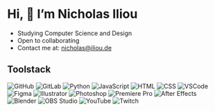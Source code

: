 <h1 align="left"> Hi, 👋 I’m Nicholas Iliou</h1>

- Studying Computer Science and Design
- Open to collaborating
- Contact me at: nicholas@iliou.de

<h2>Toolstack</h2>

![GitHub](https://img.shields.io/badge/GitHub-000000?style=for-the-badge&logo=GitHub&logoColor=white)
![GitLab](https://img.shields.io/badge/GitLab-FC6D26?style=for-the-badge&logo=GitLab&logoColor=white)
![Python](https://img.shields.io/badge/Python-3776AB?style=for-the-badge&logo=Python&logoColor=white)
![JavaScript](https://img.shields.io/badge/JavaScript-F7DF1E?style=for-the-badge&logo=JavaScript&logoColor=black)
![HTML](https://img.shields.io/badge/HTML-E34F26?style=for-the-badge&logo=HTML5&logoColor=white)
![CSS](https://img.shields.io/badge/CSS-1572B6?style=for-the-badge&logo=CSS3&logoColor=white)
![VSCode](https://img.shields.io/badge/VSCode-007ACC?style=for-the-badge&logo=Visual-Studio-Code&logoColor=white)
![Figma](https://img.shields.io/badge/Figma-FF7262?style=for-the-badge&logo=Figma&logoColor=white)
![Illustrator](https://img.shields.io/badge/Illustrator-FF9A00?style=for-the-badge&logo=AdobeIllustrator&logoColor=white)
![Photoshop](https://img.shields.io/badge/Photoshop-31A8FF?style=for-the-badge&logo=AdobePhotoshop&logoColor=white)
![Premiere Pro](https://img.shields.io/badge/Premiere_Pro-9999FF?style=for-the-badge&logo=AdobePremierePro&logoColor=white)
![After Effects](https://img.shields.io/badge/After_Effects-5C2D91?style=for-the-badge&logo=AdobeAfterEffects&logoColor=white)
![Blender](https://img.shields.io/badge/Blender-F5792A?style=for-the-badge&logo=Blender&logoColor=white)
![OBS Studio](https://img.shields.io/badge/OBS_Studio-302E31?style=for-the-badge&logo=OBS-Studio&logoColor=white)
![YouTube](https://img.shields.io/badge/YouTube-FF0000?style=for-the-badge&logo=YouTube&logoColor=white)
![Twitch](https://img.shields.io/badge/Twitch-9146FF?style=for-the-badge&logo=Twitch&logoColor=white)
<!---
NicholasIliou/NicholasIliou is a ✨ special ✨ repository because its `README.md` (this file) appears on your GitHub profile.
You can click the Preview link to take a look at your changes.
--->

